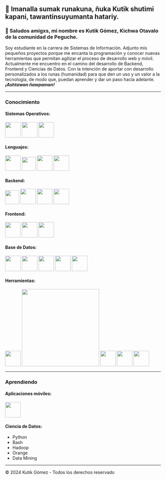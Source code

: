 ## 👋 Imanalla sumak runakuna, ñuka Kutik shutimi kapani, tawantinsuyumanta hatariy.

### 👋 Saludos amigxs, mi nombre es Kutik Gómez, Kichwa Otavalo de la comunidad de Peguche.

Soy estudiante en la carrera de Sistemas de Información. Adjunto mis pequeños proyectos porque me encanta la programación y conocer nuevas herramientas que permitan agilizar el proceso de desarrollo web y móvil. Actualmente me encuentro en el camino del desarrollo de Backend, Frontend y Ciencias de Datos. Con la intención de aportar con desarrollo personalizados a los runas (humanidad) para que den un uso y un valor a la tecnología, de modo que, puedan aprender y dar un paso hacia adelante. **_¡Ashtawan ñawpaman!_**


---

### Conocimiento

#### Sistemas Operativos:
<p align="left">
    <img src="https://img.icons8.com/?size=100&id=108792&format=png&color=000000" width="50"/>
    <img src="https://img.icons8.com/?size=100&id=17842&format=png&color=000000" width="50"/>
    <img src="https://img.icons8.com/?size=100&id=122959&format=png&color=000000" width="50"/>
</p>

#### Lenguajes: 

<p align="left">
    <img src="https://img.icons8.com/?size=100&id=13441&format=png&color=000000" width="50"/>
    <img src="https://seeklogo.com/images/C/c-sharp-c-logo-02F17714BA-seeklogo.com.png" width="45"/>
    <img src="https://img.icons8.com/?size=100&id=13679&format=png&color=000000" width="50"/>
    <img src="https://img.icons8.com/?size=100&id=108784&format=png&color=000000" width="50"/>
</p>

#### Backend:
<p align="left">
    <img src="https://upload.wikimedia.org/wikipedia/commons/e/ee/.NET_Core_Logo.svg" width="45"/>
    <img src="https://img.icons8.com/?size=100&id=54087&format=png&color=000000" width="50"/>
    <img src="https://img.icons8.com/?size=100&id=90519&format=png&color=000000" width="50"/>
    <img src="https://img.icons8.com/?size=100&id=mUBILbYvUMq8&format=png&color=000000" width="50"/>
</p>

#### Frontend:

<p align="left">
    <img src="https://img.icons8.com/?size=100&id=7I3BjCqe9rjG&format=png&color=000000" width="50"/>
    <img src="https://img.icons8.com/?size=100&id=123603&format=png&color=000000" width="50"/>
    <img src="https://img.icons8.com/?size=100&id=BUnExfsRs3CW&format=png&color=000000" width="50"/>
</p>

#### Base de Datos:
<p align="left">
    <img src="https://img.icons8.com/?size=100&id=38561&format=png&color=000000" width="50"/>
    <img src="https://img.icons8.com/?size=100&id=laYYF3dV0Iew&format=png&color=000000" width="50"/>
    <img src="https://img.icons8.com/?size=100&id=39913&format=png&color=000000" width="50"/>
    <img src="https://img.icons8.com/?size=100&id=62452&format=png&color=000000" width="50"/>
    <img src="https://img.icons8.com/?size=100&id=bosfpvRzNOG8&format=png&color=000000" width="50"/>
</p>

#### Herramientas:
<p align="left">
    <img src="https://img.icons8.com/?size=100&id=22813&format=png&color=000000" width="50"/>
    <img src="https://miro.medium.com/v2/resize:fit:828/format:webp/0*Ij4wyJ4yMq_0Vm_U.png" width="250"/>
    <img src="" width="50"/>
    <img src="" width="50"/>
    <img src="" width="50"/>
</p>

---

### Aprendiendo

#### Aplicaciones móviles:
<p align="left">
    <img src="https://cdn.worldvectorlogo.com/logos/react-native-1.svg" width="50"/>
</p>

#### Ciencia de Datos:
- Python
- Bash
- Hadoop
- Orange
- Data Mining

---

© 2024 Kutik Gómez - Todos los derechos reservado
